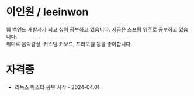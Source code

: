 <h1>이인원 / leeinwon</h1>
웹 백엔드 개발자가 되고 싶어 공부하고 있습니다. 지금은 스프링 위주로 공부하고 있습니다.<br>
취미로 음악감상, 커스텀 키보드, 프라모델 등을 좋아합니다.<br>
<h1>자격증</h1>
<ul>
  <li>리눅스 마스터 공부 시작 - 2024-04.01</li>
</ul>
